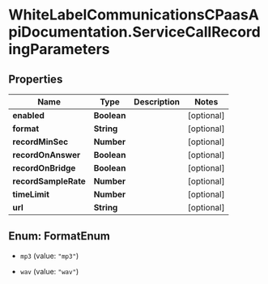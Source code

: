 # WhiteLabelCommunicationsCPaasApiDocumentation.ServiceCallRecordingParameters

## Properties

Name | Type | Description | Notes
------------ | ------------- | ------------- | -------------
**enabled** | **Boolean** |  | [optional] 
**format** | **String** |  | [optional] 
**recordMinSec** | **Number** |  | [optional] 
**recordOnAnswer** | **Boolean** |  | [optional] 
**recordOnBridge** | **Boolean** |  | [optional] 
**recordSampleRate** | **Number** |  | [optional] 
**timeLimit** | **Number** |  | [optional] 
**url** | **String** |  | [optional] 



## Enum: FormatEnum


* `mp3` (value: `"mp3"`)

* `wav` (value: `"wav"`)





